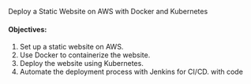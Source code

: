 Deploy a Static Website on AWS with Docker and Kubernetes
#### Objectives:
1. Set up a static website on AWS.
2. Use Docker to containerize the website.
3. Deploy the website using Kubernetes.
4. Automate the deployment process with Jenkins for CI/CD. with code
